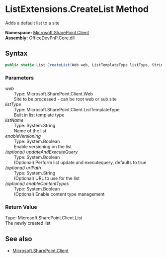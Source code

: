 # ListExtensions.CreateList Method  
Adds a default list to a site  

**Namespace:** [Microsoft.SharePoint.Client](Microsoft.SharePoint.Client.md)  
**Assembly:** OfficeDevPnP.Core.dll  
## Syntax
```C#
public static List CreateList(Web web, ListTemplateType listType, String listName, Boolean enableVersioning, Boolean updateAndExecuteQuery, String urlPath, Boolean enableContentTypes)
```
### Parameters
*web*  
&emsp;&emsp;Type: Microsoft.SharePoint.Client.Web  
&emsp;&emsp;Site to be processed - can be root web or sub site  
*listType*  
&emsp;&emsp;Type: Microsoft.SharePoint.Client.ListTemplateType  
&emsp;&emsp;Built in list template type  
*listName*  
&emsp;&emsp;Type: System.String  
&emsp;&emsp;Name of the list  
*enableVersioning*  
&emsp;&emsp;Type: System.Boolean  
&emsp;&emsp;Enable versioning on the list  
*(optional) updateAndExecuteQuery*  
&emsp;&emsp;Type: System.Boolean  
&emsp;&emsp;(Optional) Perform list update and executequery, defaults to true  
*(optional) urlPath*  
&emsp;&emsp;Type: System.String  
&emsp;&emsp;(Optional) URL to use for the list  
*(optional) enableContentTypes*  
&emsp;&emsp;Type: System.Boolean  
&emsp;&emsp;(Optional) Enable content type management  
### Return Value
Type: Microsoft.SharePoint.Client.List  
The newly created list

## See also
- [Microsoft.SharePoint.Client](Microsoft.SharePoint.Client.md)

